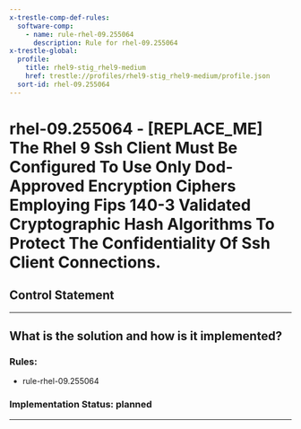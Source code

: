 ```yaml
---
x-trestle-comp-def-rules:
  software-comp:
    - name: rule-rhel-09.255064
      description: Rule for rhel-09.255064
x-trestle-global:
  profile:
    title: rhel9-stig_rhel9-medium
    href: trestle://profiles/rhel9-stig_rhel9-medium/profile.json
  sort-id: rhel-09.255064
---
```


# rhel-09.255064 - \[REPLACE_ME\] The Rhel 9 Ssh Client Must Be Configured To Use Only Dod-Approved Encryption Ciphers Employing Fips 140-3 Validated Cryptographic Hash Algorithms To Protect The Confidentiality Of Ssh Client Connections.

## Control Statement

______________________________________________________________________

## What is the solution and how is it implemented?

<!-- For implementation status enter one of: implemented, partial, planned, alternative, not-applicable -->

<!-- Note that the list of rules under ### Rules: is read-only and changes will not be captured after assembly to JSON -->

<!-- Add control implementation description here for control: rhel-09.255064 -->

### Rules:

  - rule-rhel-09.255064

### Implementation Status: planned

______________________________________________________________________
